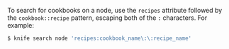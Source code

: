 To search for cookbooks on a node, use the `recipes` attribute followed
by the `cookbook::recipe` pattern, escaping both of the `:` characters.
For example:

``` bash
$ knife search node 'recipes:cookbook_name\:\:recipe_name'
```